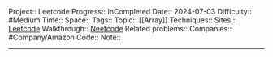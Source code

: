 Project:: Leetcode
Progress:: InCompleted
Date:: 2024-07-03
Difficulty:: #Medium 
Time:: 
Space:: 
Tags:: 
Topic:: [[Array]]
Techniques:: 
Sites:: [Leetcode](https://leetcode.com/problems/valid-sudoku/description/)
Walkthrough:: [Neetcode]()
Related problems:: 
Companies:: #Company/Amazon
Code:: 
Note:: 

---

